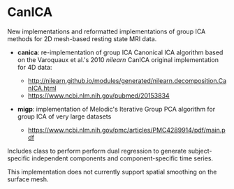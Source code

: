 # CanICA
New implementations and reformatted implementations of group ICA methods for 2D mesh-based resting state MRI data.

  * **canica**: re-implementation of group ICA Canonical ICA algorithm based on the Varoquaux et al.'s 2010 *nilearn* CanICA original implementation for 4D data:

    * http://nilearn.github.io/modules/generated/nilearn.decomposition.CanICA.html
    * https://www.ncbi.nlm.nih.gov/pubmed/20153834
  
  
  * **migp**: implementation of Melodic's Iterative Group PCA algorithm for group ICA of very large datasets
  
    * https://www.ncbi.nlm.nih.gov/pmc/articles/PMC4289914/pdf/main.pdf
  
Includes class to perform perform dual regression to generate subject-specific independent components and component-specific time series.

This implementation does not currently support spatial smoothing on the surface mesh.
